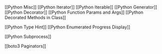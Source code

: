 [[Python Misc]]
[[Python Iterator]]
[[Python Iterable]]
[[Python Generator]]
[[Python Decorator]]
[[Python Function Params and Args]]
[[Python Decorated Methods in Class]]

[[Python Type Hint]]
[[Python Enumerated Progress Display]]

[[Python Subprocess]]

[[boto3 Paginators]]